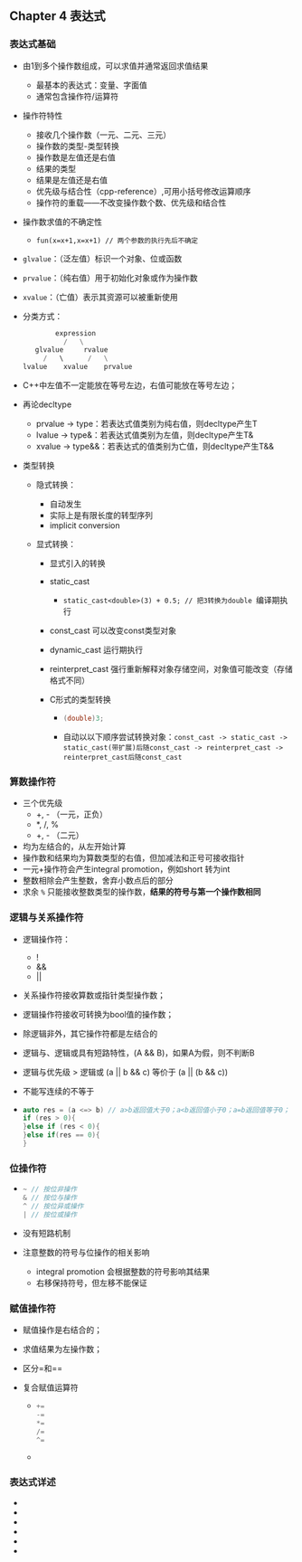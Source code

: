 ## Chapter 4 表达式

### 表达式基础

- 由1到多个操作数组成，可以求值并通常返回求值结果
  - 最基本的表达式：变量、字面值
  - 通常包含操作符/运算符
- 操作符特性
  - 接收几个操作数（一元、二元、三元）
  - 操作数的类型-类型转换
  - 操作数是左值还是右值
  - 结果的类型
  - 结果是左值还是右值
  - 优先级与结合性（cpp-reference）,可用小括号修改运算顺序
  - 操作符的重载——不改变操作数个数、优先级和结合性
- 操作数求值的不确定性
  - `fun(x=x+1,x=x+1) // 两个参数的执行先后不确定`
- `glvalue`：（泛左值）标识一个对象、位或函数
- `prvalue`：（纯右值）用于初始化对象或作为操作数


- `xvalue`：（亡值）表示其资源可以被重新使用

- 分类方式：

  ```python
          expression
            /   \
     glvalue     rvalue
       /   \      /   \
  lvalue    xvalue    prvalue 
  ```

- C++中左值不一定能放在等号左边，右值可能放在等号左边；

- 再论decltype

  - prvalue -> type：若表达式值类别为纯右值，则decltype产生T
  - lvalue -> type&：若表达式值类别为左值，则decltype产生T&
  - xvalue -> type&&：若表达式的值类别为亡值，则decltype产生T&&

- 类型转换

  - 隐式转换：

    - 自动发生
    - 实际上是有限长度的转型序列
    - implicit conversion

  - 显式转换：

    - 显式引入的转换

    - static_cast

      - `static_cast<double>(3) + 0.5; // 把3转换为double `编译期执行

    - const_cast 可以改变const类型对象

    - dynamic_cast 运行期执行

    - reinterpret_cast 强行重新解释对象存储空间，对象值可能改变（存储格式不同）

    - C形式的类型转换

      - ```C++
        (double)3;
        ```

      - 自动以以下顺序尝试转换对象：`const_cast -> static_cast -> static_cast(带扩展)后随const_cast -> reinterpret_cast -> reinterpret_cast后随const_cast`

### 算数操作符

- 三个优先级
  - +, - （一元，正负）
  - *, /, %
  - +, - （二元）
- 均为左结合的，从左开始计算
- 操作数和结果均为算数类型的右值，但加减法和正号可接收指针
- 一元+操作符会产生integral promotion，例如short 转为int
- 整数相除会产生整数，舍弃小数点后的部分
- 求余 `%` 只能接收整数类型的操作数，**结果的符号与第一个操作数相同** 

### 逻辑与关系操作符

- 逻辑操作符：

  - !
  - &&
  - ||

- 关系操作符接收算数或指针类型操作数；

- 逻辑操作符接收可转换为bool值的操作数；

- 除逻辑非外，其它操作符都是左结合的

- 逻辑与、逻辑或具有短路特性，(A && B)，如果A为假，则不判断B

- 逻辑与优先级 > 逻辑或 (a || b && c) 等价于 (a || (b && c))

- 不能写连续的不等于

- ```c++
  auto res = (a <=> b) // a>b返回值大于0；a<b返回值小于0；a=b返回值等于0；
  if (res > 0){
  }else if (res < 0){
  }else if(res == 0){
  }
  ```

### 位操作符

- ```c++
  ~ // 按位非操作
  & // 按位与操作
  ^ // 按位异或操作
  | // 按位或操作
  ```

- 没有短路机制

- 注意整数的符号与位操作的相关影响

  - integral promotion 会根据整数的符号影响其结果
  - 右移保持符号，但左移不能保证

### 赋值操作符

- 赋值操作是右结合的；

- 求值结果为左操作数；

- 区分=和==

- 复合赋值运算符

  - ```c++
    +=
    -=
    *=
    /=
    ^=
    ```

  - 























### 表达式详述


- 

- 

- 

- 

- 

- 

  

  

  











